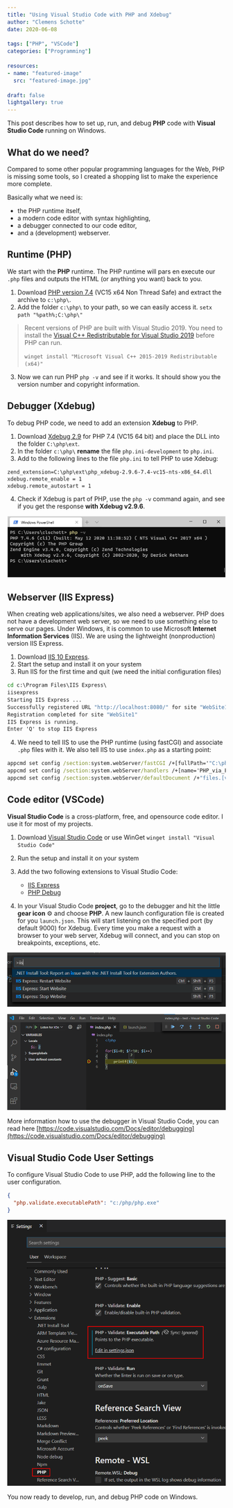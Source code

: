 ```yaml
---
title: "Using Visual Studio Code with PHP and Xdebug"
author: "Clemens Schotte"
date: 2020-06-08

tags: ["PHP", "VSCode"]
categories: ["Programming"]

resources:
- name: "featured-image"
  src: "featured-image.jpg"

draft: false
lightgallery: true
---
```


This post describes how to set up, run, and debug **PHP** code with **Visual Studio Code** running on Windows.

## What do we need?

Compared to some other popular programming languages for the Web, PHP is missing some tools, so I created a shopping list to make the experience more complete.

Basically what we need is:
* the PHP runtime itself,
* a modern code editor with syntax highlighting,
* a debugger connected to our code editor,
* and a (development) webserver.

## Runtime (PHP)

We start with the **PHP** runtime. The PHP runtime will pars en execute our `.php` files and outputs the HTML (or anything you want) back to you.

1. Download [PHP version 7.4](https://windows.php.net/download#php-7.4) (VC15 x64 Non Thread Safe) and extract the archive to `c:\php\`.
2. Add the folder `c:\php\` to your path, so we can easily access it. `setx path "%path%;C:\php\"`

  > Recent versions of PHP are built with Visual Studio 2019. You need to install the [Visual C++ Redistributable for Visual Studio 2019](https://visualstudio.microsoft.com/downloads/#microsoft-visual-c-redistributable-for-visual-studio-2019) before PHP can run.
  >
  > `winget install "Microsoft Visual C++ 2015-2019 Redistributable (x64)"`

3. Now we can run PHP `php -v` and see if it works. It should show you the version number and copyright information.

## Debugger (Xdebug)

To debug PHP code, we need to add an extension **Xdebug** to PHP.

1. Download [Xdebug 2.9](https://xdebug.org/download) for PHP 7.4 (VC15 64 bit) and place the DLL into the folder `C:\php\ext`.
2. In the folder `c:\php\` **rename** the file `php.ini-development` to `php.ini`.
3. Add to the following lines to the file `php.ini` to tell PHP to use Xdebug:

  ```
  zend_extension=C:\php\ext\php_xdebug-2.9.6-7.4-vc15-nts-x86_64.dll
  xdebug.remote_enable = 1
  xdebug.remote_autostart = 1
  ```

4. Check if Xdebug is part of PHP, use the `php -v` command again, and see if you get the response **with Xdebug v2.9.6**.

  ![Run PHP](php.png)

## Webserver (IIS Express)

When creating web applications/sites, we also need a webserver. PHP does not have a development web server, so we need to use something else to serve our pages. Under Windows, it is common to use Microsoft **Internet Information Services** (IIS). We are using the lightweight (nonproduction) version IIS Express.

1. Download [IIS 10 Express](https://www.microsoft.com/en-us/download/details.aspx?id=48264).
2. Start the setup and install it on your system
3. Run IIS for the first time and quit (we need the initial configuration files)

  ```cmd
  cd c:\Program Files\IIS Express\
  iisexpress
  Starting IIS Express ...
  Successfully registered URL "http://localhost:8080/" for site "WebSite1" application "/"
  Registration completed for site "WebSite1"
  IIS Express is running.
  Enter 'Q' to stop IIS Express
  ```

4. We need to tell IIS to use the PHP runtime (using fastCGI) and associate `.php` files with it. We also tell IIS to use `index.php` as a starting point:

  ```cmd
  appcmd set config /section:system.webServer/fastCGI /+[fullPath='"C:\php\php-cgi.exe"']
  appcmd set config /section:system.webServer/handlers /+[name='PHP_via_FastCGI',path='*.php',verb='*',modules='FastCgiModule',scriptProcessor='"C:\php\php-cgi.exe"',resourceType='Unspecified']
  appcmd set config /section:system.webServer/defaultDocument /+"files.[value='index.php']"
  ```

## Code editor (VSCode)

**Visual Studio Code** is a cross-platform, free, and opensource code editor. I use it for most of my projects. 

1. Download [Visual Studio Code](https://code.visualstudio.com/) or use WinGet `winget install "Visual Studio Code"`
2. Run the setup and install it on your system
3. Add the two following extensions to Visual Studio Code:
   * [IIS Express](https://marketplace.visualstudio.com/items?itemName=warren-buckley.iis-express)
   * [PHP Debug](https://marketplace.visualstudio.com/items?itemName=felixfbecker.php-debug)

4. In your Visual Studio Code **project**, go to the debugger and hit the little **gear icon** ⚙️ and choose **PHP**. A new launch configuration file is created for you `launch.json`. This will start listening on the specified port (by default 9000) for Xdebug. Every time you make a request with a browser to your web server, Xdebug will connect, and you can stop on breakpoints, exceptions, etc.

![Start Internet Information Services](start_iis.png)

![Debug PHP code](debug.png)

More information how to use the debugger in Visual Studio Code, you can read here [https://code.visualstudio.com/Docs/editor/debugging](https://code.visualstudio.com/Docs/editor/debugging)

## Visual Studio Code User Settings

To configure Visual Studio Code to use PHP, add the following line to the user configuration.

```json
{
  "php.validate.executablePath": "c:/php/php.exe"
}
```

![Visual Studio Code User Settings](vscode.png)

You now ready to develop, run, and debug PHP code on Windows.
